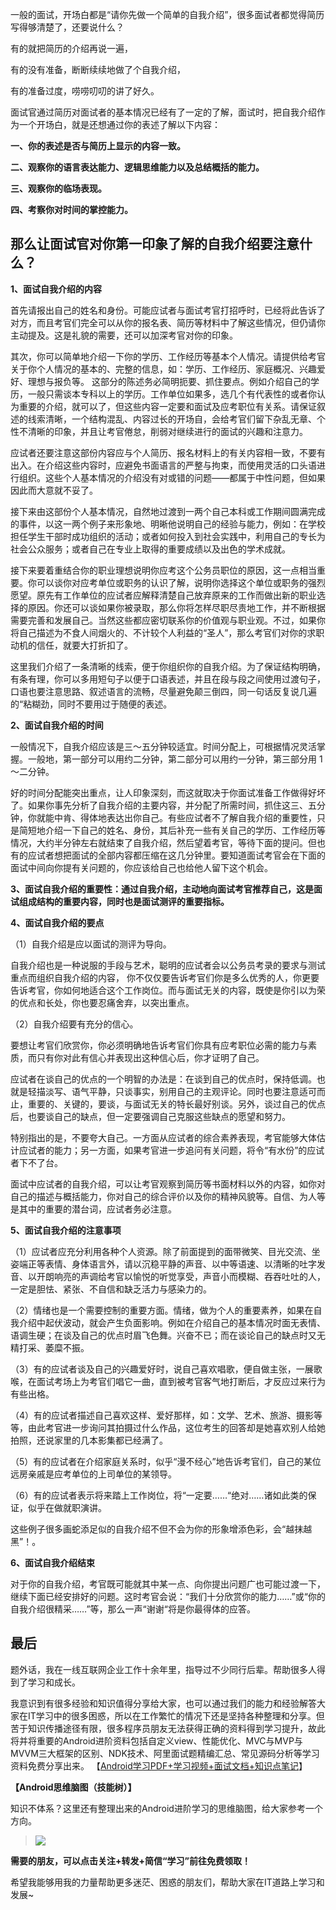一般的面试，开场白都是“请你先做一个简单的自我介绍”，很多面试者都觉得简历写得够清楚了，还要说什么？

有的就把简历的介绍再说一遍，

有的没有准备，断断续续地做了个自我介绍，

有的准备过度，唠唠叨叨的讲了好久。

面试官通过简历对面试者的基本情况已经有了一定的了解，面试时，把自我介绍作为一个开场白，就是还想通过你的表述了解以下内容：

**一、你的表述是否与简历上显示的内容一致。**

**二、观察你的语言表达能力、逻辑思维能力以及总结概括的能力。**

**三、观察你的临场表现。**

**四、考察你对时间的掌控能力。**

## 那么让面试官对你第一印象了解的自我介绍要注意什么？

**1、面试自我介绍的内容**

首先请报出自己的姓名和身份。可能应试者与面试考官打招呼时，已经将此告诉了对方，而且考官们完全可以从你的报名表、简历等材料中了解这些情况，但仍请你主动提及。这是礼貌的需要，还可以加深考官对你的印象。

其次，你可以简单地介绍一下你的学历、工作经历等基本个人情况。请提供给考官关于你个人情况的基本的、完整的信息，如：学历、工作经历、家庭概况、兴趣爱好、理想与报负等。 这部分的陈述务必简明扼要、抓住要点。例如介绍自己的学历，一般只需谈本专科以上的学历。工作单位如果多，选几个有代表性的或者你认为重要的介绍，就可以了，但这些内容一定要和面试及应考职位有关系。请保证叙述的线索清晰，一个结构混乱、内容过长的开场自，会给考官们留下杂乱无章、个性不清晰的印象，并且让考官倦怠，削弱对继续进行的面试的兴趣和注意力。

应试者还要注意这部份内容应与个人简历、报名材料上的有关内容相一致，不要有出入。在介绍这些内容时，应避免书面语言的严整与拘束，而使用灵活的口头语进行组织。这些个人基本情况的介绍没有对或错的问题——都属于中性问题，但如果因此而大意就不妥了。

接下来由这部份个人基本情况，自然地过渡到一两个自己本科或工作期间圆满完成的事件，以这一两个例子来形象地、明晰他说明自己的经验与能力，例如：在学校担任学生干部时成功组织的活动；或者如何投入到社会实践中，利用自己的专长为社会公众服务；或者自己在专业上取得的重要成绩以及出色的学术成就。

接下来要着重结合你的职业理想说明你应考这个公务员职位的原因，这一点相当重要。你可以谈你对应考单位或职务的认识了解，说明你选择这个单位或职务的强烈愿望。原先有工作单位的应试者应解释清楚自己放弃原来的工作而做出新的职业选择的原因。你还可以谈如果你被录取，那么你将怎样尽职尽责地工作，并不断根据需要完善和发展自己。当然这些都应密切联系你的价值观与职业观。不过，如果你将自己描述为不食人间烟火的、不计较个人利益的“圣人”，那么考官们对你的求职动机的信任，就要大打折扣了。

这里我们介绍了一条清晰的线索，便于你组织你的自我介绍。为了保证结构明确，有条有理，你可以多用短句子以便于口语表述，并且在段与段之间使用过渡句子，口语也要注意思路、叙述语言的流畅，尽量避免颠三倒四，同一句话反复说几遍的“粘糊劲，同时不要用过于随便的表述。

**2、面试自我介绍的时间**

一般情况下，自我介绍应该是三～五分钟较适宜。时间分配上，可根据情况灵活掌握。一般地，第一部分可以用约二分钟，第二部分可以用约一分钟，第三部分用 1～二分钟。

好的时间分配能突出重点，让人印象深刻，而这就取决于你面试准备工作做得好坏了。如果你事先分析了自我介绍的主要内容，并分配了所需时间，抓住这三、五分钟，你就能中肯、得体地表达出你自己。有些应试者不了解自我介绍的重要性，只是简短地介绍一下自己的姓名、身份，其后补充一些有关自己的学历、工作经历等情况，大约半分钟左右就结束了自我介绍，然后望着考官，等待下面的提问。但也有的应试者想把面试的全部内容都压缩在这几分钟里。要知道面试考官会在下面的面试中间向你提有关问题的，你应该给自己也给他人留下这个机会。

**3、面试自我介绍的重要性：通过自我介绍，主动地向面试考官推荐自己，这是面试组成结构的重要内容，同时也是面试测评的重要指标。**

**4、面试自我介绍的要点**

（1）自我介绍是应以面试的测评为导向。

自我介绍也是一种说服的手段与艺术，聪明的应试者会以公务员考录的要求与测试重点而组织自我介绍的内容， 你不仅仅要告诉考官们你是多么优秀的人，你更要告诉考官，你如何地适合这个工作岗位。而与面试无关的内容，既使是你引以为荣的优点和长处，你也要忍痛舍弃，以突出重点。

（2）自我介绍要有充分的信心。

要想让考官们欣赏你，你必须明确地告诉考官们你具有应考职位必需的能力与素质，而只有你对此有信心并表现出这种信心后，你才证明了自己。

应试者在谈自己的优点的一个明智的办法是：在谈到自己的优点时，保持低调。也就是轻描淡写、语气平静，只谈事实，别用自己的主观评论。同时也要注意适可而止，重要的、关键的，要谈，与面试无关的特长最好别谈。另外，谈过自己的优点后，也要谈自己的缺点，但一定要强调自己克服这些缺点的愿望和努力。

特别指出的是，不要夸大自己。一方面从应试者的综合素养表现，考官能够大体估计应试者的能力；另一方面，如果考官进一步追问有关问题，将令“有水份”的应试者下不了台。

面试中应试者的自我介绍，可以让考官观察到简历等书面材料以外的内容，如你对自己的描述与概括能力，你对自己的综合评价以及你的精神风貌等。自信、为人等是其中的重要的潜台词，应试者务必注意。

**5、面试自我介绍的注意事项**

（1）应试者应充分利用各种个人资源。除了前面提到的面带微笑、目光交流、坐姿端正等表情、身体语言外，请以沉稳平静的声音、以中等语速、以清晰的吐字发音、以开朗响亮的声调给考官以愉悦的听觉享受，声音小而模糊、吞吞吐吐的人，一定是胆怯、紧张、不自信和缺乏活力与感染力的。

（2）情绪也是一个需要控制的重要方面。情绪，做为个人的重要素养，如果在自我介绍中起伏波动，就会产生负面影响。例如在介绍自己的基本情况时面无表情、语调生硬；在谈及自己的优点时眉飞色舞。兴奋不已；而在谈论自己的缺点时又无精打采、萎糜不振。

（3）有的应试者谈及自己的兴趣爱好时，说自己喜欢唱歌，便自做主张，一展歌喉，在面试考场上为考官们唱它一曲，直到被考官客气地打断后，才反应过来行为有些出格。

（4）有的应试者描述自己喜欢这样、爱好那样，如：文学、艺术、旅游、摄影等等，由此考官进一步询问其拍摄过什么作品，这位考生的回答却是她喜欢别人给她拍照，还说家里的几本影集都已经满了。

（5）有的应试者在介绍家庭关系时，似乎“漫不经心”地告诉考官们，自己的某位远房亲戚是应考单位的上司单位的某领导。

（6）有的应试者表示将来踏上工作岗位，将“一定要……“绝对……诸如此类的保证，似乎在做就职演讲。

这些例子很多画蛇添足似的自我介绍不但不会为你的形象增添色彩，会“越抹越黑”！。

**6、面试自我介绍结束**

对于你的自我介绍，考官既可能就其中某一点、向你提出问题广也可能过渡一下，继续下面已经安排好的问题。这时考官会说：“我们十分欣赏你的能力……”或“你的自我介绍很精采……”等，那么一声“谢谢“将是你最得体的应答。

## 最后

题外话，我在一线互联网企业工作十余年里，指导过不少同行后辈。帮助很多人得到了学习和成长。

我意识到有很多经验和知识值得分享给大家，也可以通过我们的能力和经验解答大家在IT学习中的很多困惑，所以在工作繁忙的情况下还是坚持各种整理和分享。但苦于知识传播途径有限，很多程序员朋友无法获得正确的资料得到学习提升，故此将并将重要的Android进阶资料包括自定义view、性能优化、MVC与MVP与MVVM三大框架的区别、NDK技术、阿里面试题精编汇总、常见源码分析等学习资料免费分享出来。
【[Android学习PDF+学习视频+面试文档+知识点笔记](https://links.jianshu.com/go?to=https%3A%2F%2Fshimo.im%2Fdocs%2FQ6V8xPVxHpkrtRtD)】

**【Android思维脑图（技能树）】**

知识不体系？这里还有整理出来的Android进阶学习的思维脑图，给大家参考一个方向。

> ![](https://upload-images.jianshu.io/upload_images/1095900-4bc8337d3615bf27.png?imageMogr2/auto-orient/strip|imageView2/2/w/530/format/webp)

**需要的朋友，可以点击关注+转发+简信“学习”前往免费领取！**

希望我能够用我的力量帮助更多迷茫、困惑的朋友们，帮助大家在IT道路上学习和发展~
